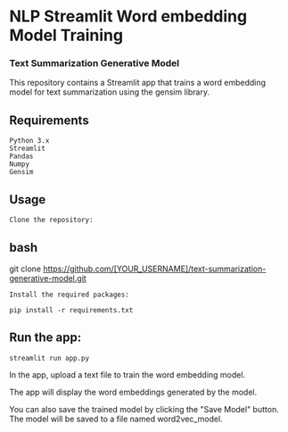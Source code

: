 # NLP Streamlit Word embedding Model Training
### Text Summarization Generative Model

This repository contains a Streamlit app that trains a word embedding model for text summarization using the gensim library.
## Requirements

    Python 3.x
    Streamlit
    Pandas
    Numpy
    Gensim

## Usage

    Clone the repository:

## bash

git clone https://github.com/[YOUR_USERNAME]/text-summarization-generative-model.git

    Install the required packages:

    pip install -r requirements.txt

## Run the app:

    streamlit run app.py

In the app, upload a text file to train the word embedding model.

The app will display the word embeddings generated by the model.

You can also save the trained model by clicking the "Save Model" button. The model will be saved to a file named word2vec_model.
